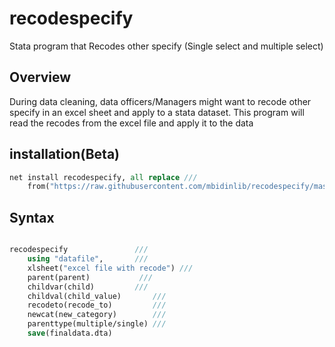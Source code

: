 # recodespecify

Stata program that Recodes other specify (Single select and multiple select)

## Overview

During data cleaning, data officers/Managers might want to recode other specify in an excel sheet and apply to a stata dataset. This program will read the recodes from the excel file and apply it to the data

## installation(Beta)

```stata
net install recodespecify, all replace ///
	from("https://raw.githubusercontent.com/mbidinlib/recodespecify/master/ado")
```

## Syntax

```stata

recodespecify 				///
	using "datafile", 		///
	xlsheet("excel file with recode") ///
	parent(parent)			 ///
	childvar(child) 		///
	childval(child_value)		///
	recodeto(recode_to) 		///
	newcat(new_category) 		///
	parenttype(multiple/single)	///
	save(finaldata.dta)

```


